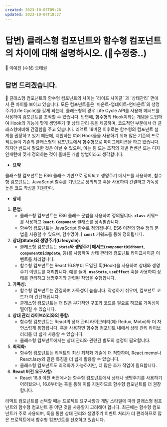 ```yaml
---
created: 2023-10-07T09:26
updated: 2023-10-07T18:27
---
```

# 답변) 클래스형 컴포넌트와 함수형 컴포넌트의 차이에 대해 설명하시오. (🔨수정중..)

<aside>
💫 이예진
(수정) 오태권

</aside>

## 답변 드리겠습니다.

<aside>
📌 클래스형 컴포넌트와 함수형 컴포넌트의 차이는 `라이프 사이클` 과 `상태관리` 면에서 큰 차이를 보이고 있습니다. 모든 컴포넌트들은 `마운트-업데이트-언마운트`의 생명주기(Life Cycle)을 갖게 되는데, 클래스형의 경우 Life Cycle API를 사용해 메서드를 사용하여 컴포넌트를 조작할 수 있습니다. 반면에, 함수형의 Hook이라는 개념을 도입하여 Hook의 기능에 맞게 생명주기 및 상태 관리 등을 제공하며, 코드적인 부분에서 더 클래스형에비해 간결함을 주고 있습니다.
리액트 18버전 이후로는 함수형의 컴포넌트 설계를 권장하고 있기 때문에, 지원하는 여러 Hook들을 사용하기 위해 많은 기존의 프로젝트들이 기존의 클래스형의 컴포넌트에서 함수형으로 마이그레이션을 하고 있습니다.
하지만 반드시 필요한 것은 아닐 수 있으며, 이는 팀 또는 조직의 개발 컨벤션 또는 디자인패턴에 맞게 정의하는 것이 올바른 개발 방법이라고 생각합니다.

</aside>

- **요약**

클래스형 컴포넌트는 ES6 클래스 기반으로 정의되고 생명주기 메서드를 사용하며, 함수형 컴포넌트는 JavaScript 함수를 기반으로 정의되고 훅을 사용하여 간결하고 가독성 높은 코드 작성을 지원한다.

- **상세**
1. **문법:**
    - 클래스형 컴포넌트는 ES6 클래스 문법을 사용하여 정의됩니다. **`class`** 키워드를 사용하고 **`React.Component`** 클래스를 상속받습니다.
    - 함수형 컴포넌트는 JavaScript 함수로 정의됩니다. ES6 이전의 함수 정의 문법을 사용할 수 있으며, 함수명이나 **`const`** 키워드를 통해 정의됩니다.
2. **상태(State)와 생명주기(Lifecycle):**
    - 클래스형 컴포넌트는 **`state`**와 생명주기 메서드(**`componentDidMount`**, **`componentDidUpdate`**, 등)를 사용하여 상태 관리와 컴포넌트 라이프사이클 이벤트를 처리합니다.
    - 함수형 컴포넌트는 React 16.8부터 도입된 훅(Hook)을 사용하여 상태와 생명주기 이벤트를 처리합니다. 예를 들어, **`useState`**, **`useEffect`** 훅을 사용하여 상태를 관리하고 생명주기와 관련된 작업을 수행합니다.
3. **가독성:**
    - 함수형 컴포넌트는 간결하며 가독성이 높습니다. 작성하기 쉬우며, 컴포넌트 코드가 더 간단해집니다.
    - 클래스형 컴포넌트는 더 많은 부가적인 구조와 코드를 필요로 하므로 가독성이 떨어질 수 있습니다.
4. **상태 관리 라이브러리와의 통합:**
    - 함수형 컴포넌트는 React의 상태 관리 라이브러리(예: Redux, Mobx)와 더 자연스럽게 통합됩니다. 훅을 사용하면 함수형 컴포넌트 내에서 상태 관리 라이브러리를 더 쉽게 사용할 수 있습니다.
    - 클래스형 컴포넌트에서는 상태 관리와 관련된 별도의 설정이 필요합니다.
5. **최적화:**
    - 함수형 컴포넌트는 리액트의 최신 최적화 기술에 더 적합하며, React.memo나 React.lazy와 같은 특징을 더 쉽게 활용할 수 있습니다.
    - 클래스형 컴포넌트도 최적화가 가능하지만, 더 많은 추가 작업이 필요합니다.
6. **React 버전 요구사항:**
    - React 16.8 이전 버전에서는 함수형 컴포넌트에서 상태나 생명주기를 사용하기 어려웠으나, 16.8부터는 훅을 통해 이를 지원하므로 함수형 컴포넌트를 더 권장합니다.

리액트 컴포넌트를 선택할 때는 프로젝트 요구사항과 개발 스타일에 따라 클래스형 컴포넌트와 함수형 컴포넌트 중 어떤 것을 사용할지 고려해야 합니다. 최근에는 함수형 컴포넌트가 주로 사용되며, 훅을 통한 상태 관리와 생명주기 이벤트 처리가 더 편리하므로 많은 프로젝트에서 함수형 컴포넌트를 선호하고 있습니다.